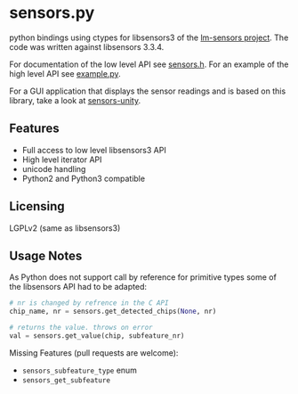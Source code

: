 sensors.py
==========
python bindings using ctypes for libsensors3 of the [lm-sensors project](https://github.com/lm-sensors/lm-sensors). The code was written against libsensors 3.3.4.  

For documentation of the low level API see [sensors.h](https://github.com/lm-sensors/lm-sensors/blob/master/lib/sensors.h). For an example of the high level API see [example.py](https://github.com/paroj/sensors.py/blob/master/example.py).

For a GUI application that displays the sensor readings and is based on this library, take a look at [sensors-unity](https://github.com/paroj/sensors-unity).

Features
--------
* Full access to low level libsensors3 API
* High level iterator API
* unicode handling
* Python2 and Python3 compatible

Licensing
---------
LGPLv2 (same as libsensors3)

Usage Notes
-----------
As Python does not support call by reference for primitive types some of the libsensors API had to be adapted:

```python
# nr is changed by refrence in the C API
chip_name, nr = sensors.get_detected_chips(None, nr)

# returns the value. throws on error
val = sensors.get_value(chip, subfeature_nr)
```

Missing Features (pull requests are welcome):
* `sensors_subfeature_type` enum
* `sensors_get_subfeature`
